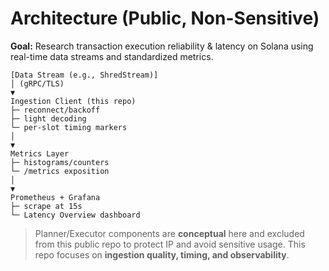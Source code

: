 # Architecture (Public, Non-Sensitive)

**Goal:** Research transaction execution reliability & latency on Solana using real-time data streams and standardized metrics.

```
[Data Stream (e.g., ShredStream)]
│ (gRPC/TLS)
▼
Ingestion Client (this repo)
├─ reconnect/backoff
├─ light decoding
└─ per-slot timing markers
│
▼
Metrics Layer
├─ histograms/counters
└─ /metrics exposition
│
▼
Prometheus + Grafana
├─ scrape at 15s
└─ Latency Overview dashboard
```

> Planner/Executor components are **conceptual** here and excluded from this public repo to protect IP and avoid sensitive usage. This repo focuses on **ingestion quality, timing, and observability**.
